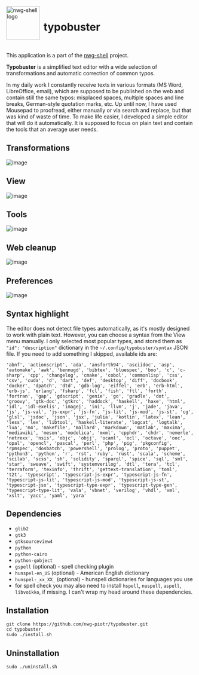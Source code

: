 <img src="https://github.com/nwg-piotr/typobuster/raw/refs/heads/main/typobuster.svg" width="90" style="margin-right:10px" align=left alt="nwg-shell logo">
<H1>typobuster</H1><br>

This application is a part of the [nwg-shell](https://nwg-piotr.github.io/nwg-shell) project.

__Typobuster__ is a simplified text editor with a wide selection of transformations and automatic correction of common typos.

In my daily work I constantly receive texts in various formats (MS Word, LibreOffice, email), which are supposed to be 
published on the web and contain still the same typos: misplaced spaces, multiple spaces and line breaks, German-style 
quotation marks, etc. Up until now, I have used Mousepad to proofread, either manually or via search and replace, but 
that was kind of waste of time. To make life easier, I developed a simple editor that will do it automatically. It is 
supposed to focus on plain text and contain the tools that an average user needs.

## Transformations

![image](https://github.com/user-attachments/assets/6aaa3f9f-3be4-4f0a-9467-01ddbfc540c2)

## View

![image](https://github.com/user-attachments/assets/dfb4cb1a-3968-4095-a5c1-6ca7c4d4a3b5)


## Tools

![image](https://github.com/user-attachments/assets/76dadd29-7446-45e5-a761-ea2a95bfc6bc)


## Web cleanup

![image](https://github.com/user-attachments/assets/1f71960c-552f-4f37-a2c2-3c9ad5f0d842)

## Preferences

![image](https://github.com/user-attachments/assets/4df35852-5596-4264-b7c0-517a6115f6b7)

## Syntax highlight

The editor does not detect file types automatically, as it's mostly designed to work with plain text. However,
you can choose a syntax from the View menu manually. I only selected most popular types, and stored them as 
`"id": "description"` dictionary in the `~/.config/typobuster/syntax` JSON file. If you need to add something
I skipped, available ids are:

`'abnf', 'actionscript', 'ada', 'ansforth94', 'asciidoc', 'asp', 'automake', 'awk', 'bennugd', 'bibtex', 'bluespec', 'boo', 'c', 'c-sharp', 'cpp', 'changelog', 'cmake', 'cobol', 'commonlisp', 'css', 'csv', 'cuda', 'd', 'dart', 'def', 'desktop', 'diff', 'docbook', 'docker', 'dpatch', 'dtd', 'gdb-log', 'eiffel', 'erb', 'erb-html', 'erb-js', 'erlang', 'fsharp', 'fcl', 'fish', 'ftl', 'forth', 'fortran', 'gap', 'gdscript', 'genie', 'go', 'gradle', 'dot', 'groovy', 'gtk-doc', 'gtkrc', 'haddock', 'haskell', 'haxe', 'html', 'idl', 'idl-exelis', 'imagej', 'ini', 'llvm', 'j', 'jade', 'java', 'js', 'js-val', 'js-expr', 'js-fn', 'js-lit', 'js-mod', 'js-st', 'cg', 'glsl', 'jsdoc', 'json', 'jsx', 'julia', 'kotlin', 'latex', 'lean', 'less', 'lex', 'libtool', 'haskell-literate', 'logcat', 'logtalk', 'lua', 'm4', 'makefile', 'mallard', 'markdown', 'matlab', 'maxima', 'mediawiki', 'meson', 'modelica', 'mxml', 'cpphdr', 'chdr', 'nemerle', 'netrexx', 'nsis', 'objc', 'objj', 'ocaml', 'ocl', 'octave', 'ooc', 'opal', 'opencl', 'pascal', 'perl', 'php', 'pig', 'pkgconfig', 'rpmspec', 'dosbatch', 'powershell', 'prolog', 'proto', 'puppet', 'python3', 'python', 'r', 'rst', 'ruby', 'rust', 'scala', 'scheme', 'scilab', 'scss', 'sh', 'solidity', 'sparql', 'spice', 'sql', 'sml', 'star', 'sweave', 'swift', 'systemverilog', 'dtl', 'tera', 'tcl', 'terraform', 'texinfo', 'thrift', 'gettext-translation', 'toml', 't2t', 'typescript', 'typescript-js-expr', 'typescript-js-fn', 'typescript-js-lit', 'typescript-js-mod', 'typescript-js-st', 'typescript-jsx', 'typescript-type-expr', 'typescript-type-gen', 'typescript-type-lit', 'vala', 'vbnet', 'verilog', 'vhdl', 'xml', 'xslt', 'yacc', 'yaml', 'yara'`

## Dependencies

- `glib2`
- `gtk3`
- `gtksourceview4`
- `python`
- `python-cairo`
- `python-gobject`
- `gspell` (optional) - spell checking plugin
- `hunspel-en_US` (optional) - American English dictionary
- `hunspel-_xx_XX_` (optional) - hunspell dictionaries for languages you use
- for spell check you may also need to install `hspell`, `nuspell`, `aspell`, `libvoikko`, if missing. I can't wrap my head around these dependencies.

## Installation

```
git clone https://github.com/nwg-piotr/typobuster.git
cd typobuster
sudo ./install.sh
```

## Uninstallation

`sudo ./uninstall.sh`
